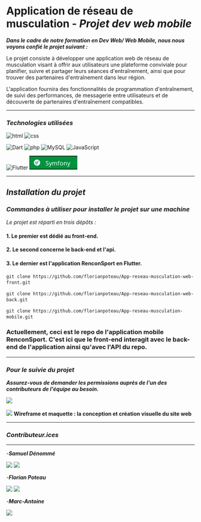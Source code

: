 # **Application de réseau de musculation** - *Projet dev web mobile*
***Dans le cadre de notre formation en Dev Web/ Web Mobile, nous nous voyons confié le projet suivant :***

Le projet consiste à développer une application web de réseau de musculation visant à offrir aux utilisateurs une plateforme conviviale pour planifier, suivre et partager leurs séances d'entraînement, ainsi que pour trouver des partenaires d'entraînement dans leur région.

L'application fournira des fonctionnalités de programmation d'entraînement, de suivi des performances, de messagerie entre utilisateurs et de découverte de partenaires d'entraînement compatibles.

___
### *Technologies utilisées*


![html](https://img.shields.io/badge/HTML5-E34F26?style=for-the-badge&logo=html5&logoColor=white)
![css](https://img.shields.io/badge/CSS3-1572B6?style=for-the-badge&logo=css3&logoColor=white)

![Dart](https://img.shields.io/badge/Dart-0175C2?style=for-the-badge&logo=dart&logoColor=white)
![php](https://img.shields.io/badge/PHP-777BB4?style=for-the-badge&logo=php&logoColor=white)
![MySQL](https://img.shields.io/badge/MySQL-005C84?style=for-the-badge&logo=mysql&logoColor=white)
![JavaScript](https://img.shields.io/badge/JavaScript-F7DF1E?style=for-the-badge&logo=javascript&logoColor=black)

![Flutter](https://img.shields.io/badge/Flutter-02569B?style=for-the-badge&logo=flutter&logoColor=white)
![Symfony](Readme/badgfe_n.png)


___
## *Installation du projet*
### *Commandes à utiliser pour installer le projet sur une machine*

*Le projet est réparti en trois dépôts :*

#### 1. Le premier est dédié au front-end.

#### 2. Le second concerne le back-end et l'api.

#### 3. Le dernier est l'application RenconSport en Flutter.

```
git clone https://github.com/florianpoteau/App-reseau-musculation-web-front.git
```
```
git clone https://github.com/florianpoteau/App-reseau-musculation-web-back.git
```
```
git clone https://github.com/florianpoteau/App-reseau-musculation-mobile.git
```
### Actuellement, ceci est le repo de l'application mobile RenconSport. C'est ici que le front-end interagit avec le back-end de l'application ainsi qu'avec l'API du repo.

___
### *Pour le suivie du projet*
***Assurez-vous de demander les permissions auprès de l'un des contributeurs de l'équipe au besoin.***

<a href="https://trello.com/invite/b/8Pvpi2sT/ATTIa21460970f516a9e8382d4b676f2a56c7404449A/projet-renconsport"><img src="https://img.shields.io/badge/Trello-0052CC?style=for-the-badge&logo=trello&logoColor=white"></img></a>

<a href="https://www.figma.com/file/qsfJSnvCEvlUKIKVN5CNrB/Untitled?type=design&node-id=0-1&mode=design&t=6T8jAOYW71MN1PMV-0"><img src="https://img.shields.io/badge/Figma-F24E1E?style=for-the-badge&logo=figma&logoColor=white"></img></a> **Wireframe et maquette : la conception et création visuelle du site web** 

___
### *Contributeur.ices*
___
-***Samuel Dénommé***

<a href="https://github.com/bunnyhopper363"><img src="https://img.shields.io/badge/GitHub-100000?style=for-the-badge&logo=github&logoColor=white"></img></a>
<a href="https://www.linkedin.com/in/samuel-d%C3%A9nomm%C3%A9-7b9943280/]"><img src="https://img.shields.io/badge/LinkedIn-0077B5?style=for-the-badge&logo=linkedin&logoColor=white"></img></a> 

-***Florian Poteau***

<a href="https://github.com/florianpoteau"><img src="https://img.shields.io/badge/GitHub-100000?style=for-the-badge&logo=github&logoColor=white"></img></a>
<a href="https://www.linkedin.com/in/florian-poteau-63a9a71a1/"><img src="https://img.shields.io/badge/LinkedIn-0077B5?style=for-the-badge&logo=linkedin&logoColor=white"></img></a> 


-***Marc-Antoine***

<a href="https://github.com/Weldarn"><img src="https://img.shields.io/badge/GitHub-100000?style=for-the-badge&logo=github&logoColor=white"></img></a>
